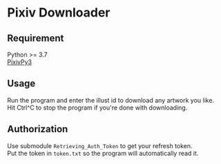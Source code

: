 # Pixiv Downloader
## Requirement
Python >= 3.7  
[PixivPy3](https://pypi.org/project/PixivPy3/#files)  

## Usage
Run the program and enter the illust id to download any artwork you like.  
Hit Ctrl^C to stop the program if you're done with downloading.

## Authorization
Use submodule `Retrieving_Auth_Token` to get your refresh token.  
Put the token in `token.txt` so the program will automatically read it.
